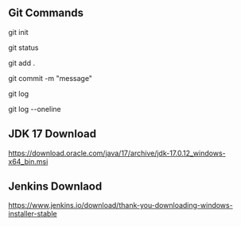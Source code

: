 ## Git Commands

git init 

git status

git add .

git commit -m "message"

git log

git log --oneline


## JDK 17 Download 

https://download.oracle.com/java/17/archive/jdk-17.0.12_windows-x64_bin.msi

## Jenkins Downlaod

https://www.jenkins.io/download/thank-you-downloading-windows-installer-stable

